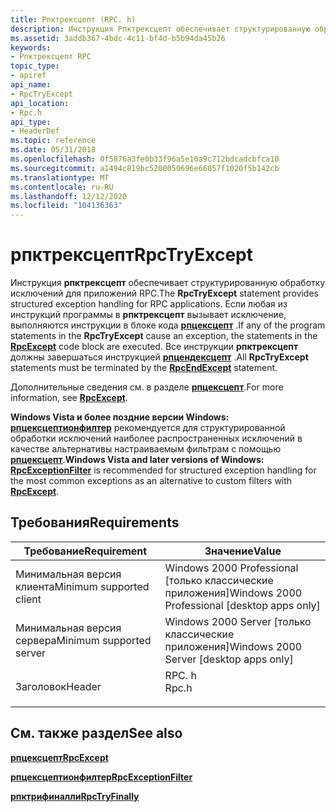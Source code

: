 ```yaml
---
title: Рпктрексцепт (RPC. h)
description: Инструкция Рпктрексцепт обеспечивает структурированную обработку исключений для приложений RPC.
ms.assetid: 3addb367-4bdc-4c11-bf4d-b5b94da45b26
keywords:
- Рпктрексцепт RPC
topic_type:
- apiref
api_name:
- RpcTryExcept
api_location:
- Rpc.h
api_type:
- HeaderDef
ms.topic: reference
ms.date: 05/31/2018
ms.openlocfilehash: 0f5876a3fe0b33f96a5e10a9c712bdcadcbfca10
ms.sourcegitcommit: a1494c819bc5200050696e66057f1020f5b142cb
ms.translationtype: MT
ms.contentlocale: ru-RU
ms.lasthandoff: 12/12/2020
ms.locfileid: "104136363"
---
```

# <a name="rpctryexcept"></a><span data-ttu-id="99586-104">рпктрексцепт</span><span class="sxs-lookup"><span data-stu-id="99586-104">RpcTryExcept</span></span>

<span data-ttu-id="99586-105">Инструкция **рпктрексцепт** обеспечивает структурированную обработку исключений для приложений RPC.</span><span class="sxs-lookup"><span data-stu-id="99586-105">The **RpcTryExcept** statement provides structured exception handling for RPC applications.</span></span> <span data-ttu-id="99586-106">Если любая из инструкций программы в **рпктрексцепт** вызывает исключение, выполняются инструкции в блоке кода [**рпцексцепт**](/windows/desktop/api/Rpc/nf-rpc-rpcexcept) .</span><span class="sxs-lookup"><span data-stu-id="99586-106">If any of the program statements in the **RpcTryExcept** cause an exception, the statements in the [**RpcExcept**](/windows/desktop/api/Rpc/nf-rpc-rpcexcept) code block are executed.</span></span> <span data-ttu-id="99586-107">Все инструкции **рпктрексцепт** должны завершаться инструкцией [**рпцендексцепт**](/previous-versions/aa375629(v=vs.80)) .</span><span class="sxs-lookup"><span data-stu-id="99586-107">All **RpcTryExcept** statements must be terminated by the [**RpcEndExcept**](/previous-versions/aa375629(v=vs.80)) statement.</span></span>

<span data-ttu-id="99586-108">Дополнительные сведения см. в разделе [**рпцексцепт**](/windows/desktop/api/Rpc/nf-rpc-rpcexcept).</span><span class="sxs-lookup"><span data-stu-id="99586-108">For more information, see [**RpcExcept**](/windows/desktop/api/Rpc/nf-rpc-rpcexcept).</span></span>

<span data-ttu-id="99586-109">**Windows Vista и более поздние версии Windows:**  [**рпцексцептионфилтер**](/windows/desktop/api/Rpcdce/nf-rpcdce-rpcexceptionfilter) рекомендуется для структурированной обработки исключений наиболее распространенных исключений в качестве альтернативы настраиваемым фильтрам с помощью [**рпцексцепт**](/windows/desktop/api/Rpc/nf-rpc-rpcexcept).</span><span class="sxs-lookup"><span data-stu-id="99586-109">**Windows Vista and later versions of Windows:**  [**RpcExceptionFilter**](/windows/desktop/api/Rpcdce/nf-rpcdce-rpcexceptionfilter) is recommended for structured exception handling for the most common exceptions as an alternative to custom filters with [**RpcExcept**](/windows/desktop/api/Rpc/nf-rpc-rpcexcept).</span></span>

## <a name="requirements"></a><span data-ttu-id="99586-110">Требования</span><span class="sxs-lookup"><span data-stu-id="99586-110">Requirements</span></span>



| <span data-ttu-id="99586-111">Требование</span><span class="sxs-lookup"><span data-stu-id="99586-111">Requirement</span></span> | <span data-ttu-id="99586-112">Значение</span><span class="sxs-lookup"><span data-stu-id="99586-112">Value</span></span> |
|-------------------------------------|----------------------------------------------------------------------------------|
| <span data-ttu-id="99586-113">Минимальная версия клиента</span><span class="sxs-lookup"><span data-stu-id="99586-113">Minimum supported client</span></span><br/> | <span data-ttu-id="99586-114">Windows 2000 Professional \[только классические приложения\]</span><span class="sxs-lookup"><span data-stu-id="99586-114">Windows 2000 Professional \[desktop apps only\]</span></span><br/>                       |
| <span data-ttu-id="99586-115">Минимальная версия сервера</span><span class="sxs-lookup"><span data-stu-id="99586-115">Minimum supported server</span></span><br/> | <span data-ttu-id="99586-116">Windows 2000 Server \[только классические приложения\]</span><span class="sxs-lookup"><span data-stu-id="99586-116">Windows 2000 Server \[desktop apps only\]</span></span><br/>                             |
| <span data-ttu-id="99586-117">Заголовок</span><span class="sxs-lookup"><span data-stu-id="99586-117">Header</span></span><br/>                   | <dl> <span data-ttu-id="99586-118"><dt>RPC. h</dt></span><span class="sxs-lookup"><span data-stu-id="99586-118"><dt>Rpc.h</dt></span></span> </dl> |



## <a name="see-also"></a><span data-ttu-id="99586-119">См. также раздел</span><span class="sxs-lookup"><span data-stu-id="99586-119">See also</span></span>

<dl> <dt>

[<span data-ttu-id="99586-120">**рпцексцепт**</span><span class="sxs-lookup"><span data-stu-id="99586-120">**RpcExcept**</span></span>](/windows/desktop/api/Rpc/nf-rpc-rpcexcept)
</dt> <dt>

[<span data-ttu-id="99586-121">**рпцексцептионфилтер**</span><span class="sxs-lookup"><span data-stu-id="99586-121">**RpcExceptionFilter**</span></span>](/windows/desktop/api/Rpcdce/nf-rpcdce-rpcexceptionfilter)
</dt> <dt>

[<span data-ttu-id="99586-122">**рпктрифиналли**</span><span class="sxs-lookup"><span data-stu-id="99586-122">**RpcTryFinally**</span></span>](rpctryfinally.md)
</dt> </dl>

 

